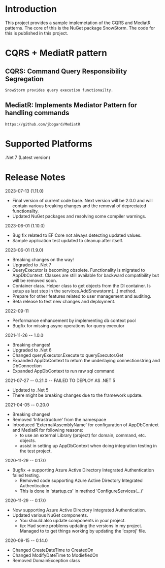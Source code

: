 # Introduction 

This project provides a sample implemetation of the CQRS and MediatR patterns.  The core of this is the NuGet package SnowStorm.  The code for this is published in this project.


# CQRS + MediatR pattern
## CQRS: Command Query Responsibility Segregation
    SnowStorm provides query execution functionailty.
## MediatR: Implements Mediator Pattern for handling commands
    https://github.com/jbogard/MediatR

# Supported Platforms
.Net 7 (Latest version)

# Release Notes

2023-07-13 (1.11.0)
 - Final version of current code base.  Next version will be 2.0.0 and will contain various breaking changes and the removal of depreciated functionality.
 - Updated NuGet packages and resolving some compiler warnings.

2023-06-01 (1.10.0)
 - Bug fix related to EF Core not always detecting updated values.
 - Sample application test updated to cleanup after itself.

2023-06-01 (1.9.0)
 - Breaking changes on the way!
 - Upgraded to .Net 7
 - QueryExecutor is becoming obsolete.  Functionality is migrated to AppDbContext.  Classes are still available for backward compatibility but will be removed soon.
 - Container class.  Helper class to get objects from the DI container.  Is setup as last step in the services.AddSnowstorm(...) method.
 - Prepare for other features related to user management and auditing.
 - Beta release to test new changes and deployment.

2022-09-11
 - Performance enhancement by implementing db context pool
 - Bugfix for missing async operations for query executor

2021-11-26 -- 1.0.0
 - Breaking changes!
 - Upgraded to .Net 6
 - Changed queryExecutor.Execute to queryExecutor.Get
 - Expanded AppDbContext to return the underlaying connectionstring and DbConnection
 - Expanded AppDbContext to run raw sql command

2021-07-27 -- 0.21.0 -- FAILED TO DEPLOY AS .NET 5
 - Updated to .Net 5
 - There might be breaking changes due to the framework update.

2021-04-05 -- 0.20.0
 - Breaking changes!
 - Removed 'Infrastructure' from the namespace
 - Introduced 'ExternalAssemblyName' for configuration of AppDbContext and MediatR for following reasons:
   - to use an external Library (project) for domain, command, etc. objects.
   - assist in setting up AppDbContext when doing integration testing in the test project.

2020-11-29 -- 0.17.0
- Bugfix -> supporting Azure Active Directory Integrated Authentication failed testing.
  - Removed code supporting Azure Active Directory Integrated Authentication.  
  - This is done in 'startup.cs' in method 'ConfigureServices(...)'
  

2020-11-29 -- 0.17.0
- Now supporting Azure Active Directory Integrated Authentication.
- Updated various NuGet components.
  - You should also update components in your project.
  - tip: Had some problems updating the versions in my project.  Managed to to get things working by updating the 'csproj' file.

2020-09-15 -- 0.14.0
- Changed CreateDateTime to CreatedOn
- Changed ModifyDateTime to ModiefiedOn
- Removed DomainException class
